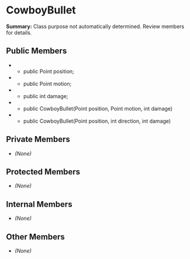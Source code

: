 # CowboyBullet

**Summary:** Class purpose not automatically determined. Review members for details.

## Public Members
- - public Point position;
- - public Point motion;
- - public int damage;
- - public CowboyBullet(Point position, Point motion, int damage)
- - public CowboyBullet(Point position, int direction, int damage)

## Private Members
- *(None)*

## Protected Members
- *(None)*

## Internal Members
- *(None)*

## Other Members
- *(None)*
